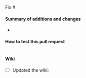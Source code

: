 <!-- The issue that is fixed by this PR, if applicable: -->
Fix #

#### Summary of additions and changes

* 

#### How to test this pull request

```latex

```

#### Wiki

<!-- Add link to updated wiki page -->
- [ ] Updated the wiki: